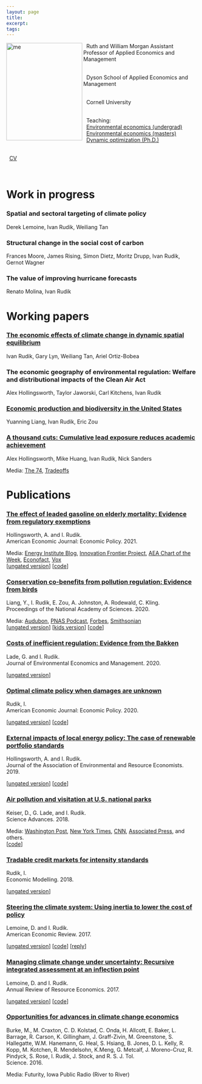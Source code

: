 ```yaml
---
layout: page 
title:
excerpt: 
tags: 
---
```


<p><img src="https://irudik.github.io/assets/img/rudik_photo.jpg" alt="me" align="left" style="width:200px;height:256px;padding:0px">


&nbsp; Ruth and William Morgan Assistant Professor of Applied Economics and Management <br /> <br />
 
&nbsp; Dyson School of Applied Economics and Management <br /> <br />
 
&nbsp; Cornell University <br /> <br />
 
&nbsp; Teaching:  
&nbsp; [Environmental economics (undergrad)](https://aem4510.ivanrudik.com/)  
&nbsp; [Environmental economics (masters)](https://github.com/irudik/aem6510)   
&nbsp; [Dynamic optimization (Ph.D.)](https://github.com/AEM7130/) <br /> <br />

&nbsp; [CV](https://raw.githack.com/irudik/irudik.github.io/master/assets/pdf/rudik_cv.pdf)

</p>
<br />  
<p style="clear: both;"> </p>

# Work in progress

### Spatial and sectoral targeting of climate policy  
Derek Lemoine, Ivan Rudik, Weiliang Tan

### Structural change in the social cost of carbon  
Frances Moore, James Rising, Simon Dietz, Moritz Drupp, Ivan Rudik, Gernot Wagner

### The value of improving hurricane forecasts  
Renato Molina, Ivan Rudik

# Working papers

### [The economic effects of climate change in dynamic spatial equilibrium](https://osf.io/preprints/socarxiv/usghb)
Ivan Rudik, Gary Lyn, Weiliang Tan, Ariel Ortiz-Bobea

### The economic geography of environmental regulation: Welfare and distributional impacts of the Clean Air Act  
Alex Hollingsworth, Taylor Jaworski, Carl Kitchens, Ivan Rudik

### [Economic production and biodiversity in the United States](https://osf.io/preprints/socarxiv/qy76a)
Yuanning Liang, Ivan Rudik, Eric Zou

### [A thousand cuts: Cumulative lead exposure reduces academic achievement](https://www.nber.org/papers/w28250)
Alex Hollingsworth, Mike Huang, Ivan Rudik, Nick Sanders

Media: [The 74](https://www.the74million.org/lead-poisoning-hurts-kids-a-new-study-shows-how-exposure-from-an-unexpected-source-nascar-racetracks-lowered-test-scores/), [Tradeoffs](https://tradeoffs.org/2021/06/04/what-nascar-can-teach-us-about-pollution-and-social-determinants-of-health/)


# Publications

### [The effect of leaded gasoline on elderly mortality: Evidence from regulatory exemptions](https://www.aeaweb.org/articles?id=10.1257/pol.20190654)  
Hollingsworth, A. and I. Rudik.  
American Economic Journal: Economic Policy. 2021. 

Media: [Energy Institute Blog](https://energyathaas.wordpress.com/2020/03/02/the-crazy-history-of-lead-in-gasoline/), [Innovation Frontier Project](https://innovationfrontier.org/how-exposure-to-pollution-quietly-shapes-the-american-workforce-and-economy/),  [AEA Chart of the Week](https://www.aeaweb.org/research/charts/leaded-gasoline-elderly-mortality-nascar-arca), [Econofact](https://t.co/h0RwoLhKlx?amp=1), [Vox](https://www.vox.com/future-perfect/22834666/lead-exposure-poisoning-developing-countries)  
[[ungated version](https://osf.io/preprints/socarxiv/rdy6g/)] [[code](https://www.openicpsr.org/openicpsr/project/120128/)]

### [Conservation co-benefits from pollution regulation: Evidence from birds](https://doi.org/10.1073/pnas.2013568117)  
Liang, Y., I. Rudik, E. Zou, A. Johnston, A. Rodewald, C. Kling.  
Proceedings of the National Academy of Sciences. 2020. 

Media: [Audubon](https://www.audubon.org/news/how-landmark-environmental-law-may-have-quietly-saved-billion-birds), [PNAS Podcast](https://traffic.libsyn.com/secure/pnas-science-sessions-podcast/amandaRodewaldIvanRudikCatherineKlingPodcast.mp3), [Forbes](https://www.forbes.com/sites/saratabin/2020/11/30/air-pollution-regulations-may-have-saved-over-a-billion-birds-according-to-a-new-study/?sh=511d33fc2327), [Smithsonian](https://www.smithsonianmag.com/smart-news/study-estimates-clean-air-act-has-saved-15-billion-birds-180976432/)  
[[ungated version](https://osf.io/preprints/socarxiv/74ujt)] [[kids version](https://www.sciencejournalforkids.org/articles/how-does-reducing-air-pollution-help-birds/)] [[code](https://www.openicpsr.org/openicpsr/project/125422/version/V2/view)]

### [Costs of inefficient regulation: Evidence from the Bakken](https://www.sciencedirect.com/science/article/abs/pii/S0095069620300590) 
Lade, G. and I. Rudik.  
Journal of Environmental Economics and Management. 2020. 

[[ungated version](https://osf.io/preprints/socarxiv/3e9xk)]

### [Optimal climate policy when damages are unknown](https://www.aeaweb.org/articles?id=10.1257/pol.20160541) 
Rudik, I.  
American Economic Journal: Economic Policy. 2020. 

[[ungated version](https://osf.io/preprints/socarxiv/nc43k)] [[code](https://github.com/irudik/optimal-climate-policy-aej)]

### [External impacts of local energy policy: The case of renewable portfolio standards](https://www.journals.uchicago.edu/doi/abs/10.1086/700419)  
Hollingsworth, A. and I. Rudik.  
Journal of the Association of Environmental and Resource Economists. 2019. 

[[ungated version](http://papers.ssrn.com/sol3/papers.cfm?abstract_id=2697222)]
[[code](https://github.com/irudik/external-impacts-rps)]

### [Air pollution and visitation at U.S. national parks](http://advances.sciencemag.org/content/4/7/eaat1613)  
Keiser, D., G. Lade, and I. Rudik.  
Science Advances. 2018. 

Media: [Washington Post](https://www.washingtonpost.com/science/2019/05/28/how-your-summer-vacation-may-give-you-an-up-close-view-climate-crisis/), [New York Times](https://www.nytimes.com/2018/07/23/well/parks-ozone-air-pollution.html?alm_mvr=0), [CNN](https://www.cnn.com/2018/07/18/us/national-park-air-quality-wxc/index.html), [Associated Press](https://apnews.com/article/1d601528b4fe48dba03c69d066f44ef8), and others.   
[[code](https://github.com/irudik/national-parks)]

### [Tradable credit markets for intensity standards](https://www.sciencedirect.com/science/article/pii/S0264999317315651)  
Rudik, I.  
Economic Modelling. 2018. 

[[ungated version](https://papers.ssrn.com/sol3/papers.cfm?abstract_id=2615918)]

### [Steering the climate system: Using inertia to lower the cost of policy](https://www.aeaweb.org/articles?id=10.1257/aer.20150986&&from=f)  
Lemoine, D. and I. Rudik.  
American Economic Review. 2017. 

[[ungated version](https://raw.githack.com/irudik/irudik.github.io/master/assets/pdf/lemoine_rudik_aer_2017.pdf)] 
[[code](https://github.com/irudik/steering-the-climate-system)]
[[reply](https://www.aeaweb.org/articles?id=10.1257/aer.20191814)]

### [Managing climate change under uncertainty: Recursive integrated assessment at an inflection point](https://papers.ssrn.com/sol3/papers.cfm?abstract_id=2862211)  
Lemoine, D. and I. Rudik.  
Annual Review of Resource Economics. 2017.

[[ungated version](https://papers.ssrn.com/sol3/papers.cfm?abstract_id=2862211)] 
[[code](https://github.com/irudik/dynamic-stochastic-dice)]

### [Opportunities for advances in climate change economics](http://science.sciencemag.org/content/352/6283/292.abstract)  
Burke, M., M. Craxton, C. D. Kolstad, C. Onda, H. Allcott, E. Baker, L. Barrage, R. Carson, K. Gillingham, J. Graff-Zivin, M. Greenstone, S. Hallegatte, W.M. Hanemann, G. Heal, S. Hsiang, B. Jones, D. L. Kelly, R. Kopp, M. Kotchen, R. Mendelsohn, K.Meng, G. Metcalf, J. Moreno-Cruz, R. Pindyck, S. Rose, I. Rudik, J. Stock, and R. S. J. Tol.  
Science. 2016. 

Media: Futurity, Iowa Public Radio (River to River)

